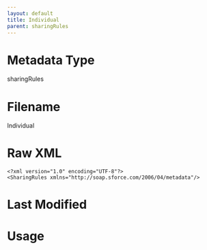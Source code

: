 ```yaml
---
layout: default
title: Individual
parent: sharingRules
---
```

# Metadata Type
sharingRules


# Filename 
Individual


# Raw XML
```
<?xml version="1.0" encoding="UTF-8"?>
<SharingRules xmlns="http://soap.sforce.com/2006/04/metadata"/>
```


# Last Modified


# Usage
